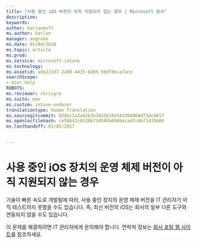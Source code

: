 ```yaml
---
title: "사용 중인 iOS 버전이 아직 지원되지 않는 경우 | Microsoft 문서"
description: 
keywords: 
author: barlanmsft
ms.author: barlan
manager: angrobe
ms.date: 01/04/2016
ms.topic: article
ms.prod: 
ms.service: microsoft-intune
ms.technology: 
ms.assetid: ada223d7-2a80-4415-bd85-5bdf9eca7ace
searchScope:
- User help
ROBOTS: 
ms.reviewer: chrisgre
ms.suite: ems
ms.custom: intune-enduser
translationtype: Human Translation
ms.sourcegitcommit: 028bc2a3a42b3e3415b10e543364060d73dc6017
ms.openlocfilehash: ce5b042c9526671458da6949aca4fc4bf1435b66
ms.lasthandoff: 01/05/2017


---
```



# <a name="your-ios-devices-operating-system-version-isnt-yet-supported"></a>사용 중인 iOS 장치의 운영 체제 버전이 아직 지원되지 않는 경우

기술이 빠른 속도로 개발됨에 따라, 사용 중인 장치의 운영 체제 버전을 IT 관리자가 아직 테스트하지 못했을 수도 있습니다. 즉, 최신 버전의 iOS는 회사의 일부 다른 도구와 연동되지 않을 수도 있습니다.

이 문제를 해결하려면 IT 관리자에게 문의해야 합니다. 연락처 정보는 [회사 포털 웹 사이트](http://portal.manage.microsoft.com)를 참조하세요.

